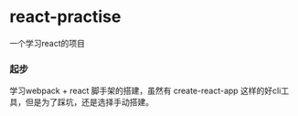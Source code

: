 # react-practise

一个学习react的项目


### 起步
学习webpack + react 脚手架的搭建，虽然有 create-react-app 这样的好cli工具，但是为了踩坑，还是选择手动搭建。